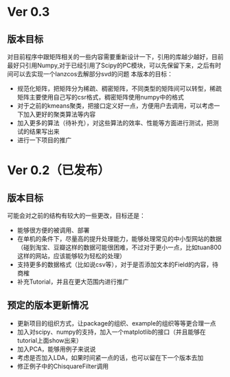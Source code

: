 # Ver 0.3 #
## 版本目标 ##
对目前程序中跟矩阵相关的一些内容需要重新设计一下，引用的库越少越好，目前最好只引用Numpy,对于已经引用了Scipy的PC模块，可以先保留下来，之后有时间可以去实现一个lanzcos去解部分svd的问题
本版本的目标：
  * 规范化矩阵，把矩阵分为稀疏、稠密矩阵，不同类型的矩阵间可以转型，稀疏矩阵主要使用自己写的csr格式，稠密矩阵使用numpy中的格式
  * 对于之前的kmeans聚类，把接口定义好一点，方便用户去调用，可以考虑一下加入更好的聚类算法等内容
  * 加入更多的算法（待补充），对这些算法的效率、性能等方面进行测试，把测试的结果写出来
  * 进行一下项目的推广

# Ver 0.2（已发布） #
## 版本目标 ##
可能会对之前的结构有较大的一些更改，目标还是：
  * 能够很方便的被调用、部署
  * 在单机的条件下，尽量高的提升处理能力，能够处理常见的中小型网站的数据（碰到淘宝、豆瓣这样的数据可能很困难，不过对于更小一点，比如tuan800这样的网站，应该能够较为轻松的处理）
  * 支持更多的数据格式（比如说csv等），对于是否添加文本的Field的内容，待商榷
  * 补充Tutorial，并且在更大范围内进行推广

## 预定的版本更新情况 ##
  * 更新项目的组织方式，让package的组织、example的组织等等更合理一点
  * 加入对scipy、numpy的支持，加入一个matplotlib的接口（并且能够在tutorial上面show出来）
  * 加入PCA，能够用例子来说说
  * 考虑是否加入LDA，如果时间紧一点的话，也可以留在下一个版本去加
  * 修正例子中的ChisquareFilter调用